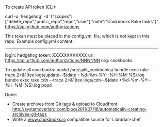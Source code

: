To create API token (CLI):

  curl -u 'hedgehog' -d '{"scopes":["delete_repo","public_repo","repo","user"],"note":"Cookbooks Rake tasks"}' https://api.github.com/authorizations

This token must be placed in the config.yml file, which is not kept in this repo.
Example config.yml content:

---
login: hedgehog
token: XXXXXXXXXXXX
url: https://api.github.com/authorizations/NNNNNN
org: cookbooks

To update all cookbooks:
  pushd /src/split_cookbooks/
    bundle exec rake --trace 2>&1|tee logs/update--$(date +%d-%m-%Y--%H-%M-%S).log
    bundle exec rake cdn --trace 2>&1|tee logs/cdn--$(date +%d-%m-%Y--%H-%M-%S).log
  popd


Done:
- Create archives from Git tags & upload to Cloudfront
  http://systemoverlord.com/blog/2011/07/16/automatically-creating-archives-git-tags
- Write a www.cookbooks.io compatible source for Librarian-chef